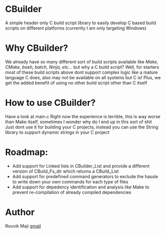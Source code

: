 # CBuilder
A simple header only C build script library to easily develop C based build scripts on different platforms (currently I am only targeting Windows)

# Why CBuilder?
We already have so many different sort of build scripts available like *Make, CMake, bash, batch, Ninja, etc...* but why a C build script?
Well, for starters most of these build scripts above dont support complex logic like a mature language C does, also may not be available on all systems
but C is! Plus, we get the added benefit of using no other build script other than C itself

# How to use CBuilder?
Have a look at main.c
Right now the experience is terrible, this is way worse than Make itself, sometimes I wonder why do I end up in this sort of shit
Just dont use it for building your C projects, instead you can use the String library to support dynamic strings in your C project

# Roadmap:
- Add support for Linked lists in CBuilder_List and provide a different version of CBuild_Fs_dir which returns a CBuild_List
- Add support for predefined command generators to exclude the hassle to write down your own commands for each type of files
- Add support for depedency identification and analysis like Make to prevent re-compilation of already compiled dependencies

# Author
Rouvik Maji [gmail](mailto:majirouvik@gmail.com)
